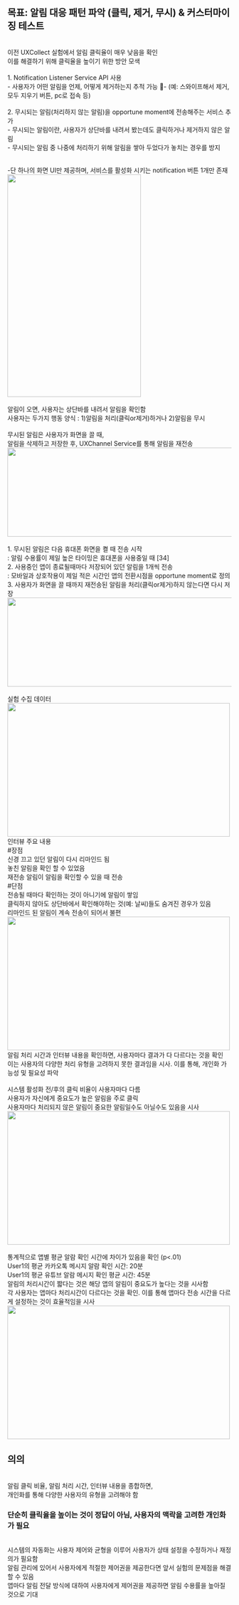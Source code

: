 ## 목표: 알림 대응 패턴 파악 (클릭, 제거, 무시) & 커스터마이징 테스트
<br/> 이전 UXCollect 실험에서 알림 클릭율이 매우 낮음을 확인
<br/> 이를 해결하기 위해 클릭율을 높이기 위한 방안 모색
<br/>
<br/>1. Notification Listener Service API 사용
<br/>- 사용자가 어떤 알림을 언제, 어떻게 제거하는지 추적 가능 - (예: 스와이프해서 제거, 모두 지우기 버튼, pc로 접속 등)
<br/>
<br/>2. 무시되는 알림(처리하지 않는 알림)을 opportune moment에 전송해주는 서비스 추가
<br/>- 무시되는 알림이란, 사용자가 상단바를 내려서 봤는데도 클릭하거나 제거하지 않은 알림
<br/>- 무시되는 알림 중 나중에 처리하기 위해 알림을 쌓아 두었다가 놓치는 경우를 방지

<br/>-단 하나의 화면 UI만 제공하며, 서비스를 활성화 시키는 notification 버튼 1개만 존재
<br/> <img src=https://github.com/user-attachments/assets/ecc1647a-669e-47a6-8d9c-0c7362396094 width="300" height="500"/>
<br/>
<br/>알림이 오면, 사용자는 상단바를 내려서 알림을 확인함
<br/>사용자는 두가지 행동 양식 : 1)알림을 처리(클릭or제거)하거나 2)알림을 무시
<br/>
<br/>무시된 알림은 사용자가 화면을 끌 때, 
<br/>알림을 삭제하고 저장한 후, UXChannel Service를 통해 알림을 재전송
<br/> <img src=https://github.com/user-attachments/assets/6af67fdd-6ead-4057-a364-66f1fe74c520 width="900" height="200"/>
<br/>
<br/>1. 무시된 알림은 다음 휴대폰 화면을 켤 때 전송 시작
<br/>: 알림 수용률이 제일 높은 타이밍은 휴대폰을 사용중일 때 [34]
<br/>2. 사용중인 앱이 종료될때마다 저장되어 있던 알림을 1개씩 전송 
<br/>: 모바일과 상호작용이 제일 적은 시간인 앱의 전환시점을 opportune moment로 정의
<br/>3. 사용자가 화면을 끌 때까지 재전송된 알림을 처리(클릭or제거)하지 않는다면 다시 저장
<br/> <img src=https://github.com/user-attachments/assets/3359f87e-db2d-4915-a5aa-08e255e0c87b width="600" height="200"/>
<br/>
<br/> 실험 수집 데이터
<br/> <img src=https://github.com/user-attachments/assets/1e002e61-e741-4acb-ad6a-6bc8a1f1c15c width="500" height="300"/>
<br/>인터뷰 주요 내용
<br/> #장점
<br/>신경 끄고 있던 알림이 다시 리마인드 됨
<br/>놓친 알림을 확인 할 수 있었음
<br/>재전송 알림이 알림을 확인할 수 있을 때 전송
<br/> #단점
<br/>전송될 때마다 확인하는 것이 아니기에 알림이  쌓임
<br/>클릭하지 않아도 상단바에서 확인해야하는 것(예: 날씨)들도 숨겨진 경우가 있음
<br/>리마인드 된 알림이 계속 전송이 되어서 불편
<br/> <img src=https://github.com/user-attachments/assets/f7fef6ec-1437-4cc7-8d40-59b8438c5b67 width="500" height="300"/>
<br/>알림 처리 시간과 인터뷰 내용을 확인하면, 사용자마다 결과가 다 다르다는 것을 확인 
<br/>이는 사용자의 다양한 처리 유형을 고려하지 못한 결과임을 시사. 이를 통해, 개인화 가능성 및 필요성 파악
<br/>
<br/>시스템 활성화 전/후의 클릭 비율이 사용자마다 다름
<br/>사용자가 자신에게 중요도가 높은 알림을 주로 클릭
<br/>사용자마다 처리되지 않은 알림이 중요한 알림일수도 아닐수도 있음을 시사 
<br/><img src=https://github.com/user-attachments/assets/31ea2e2a-b6e8-4e22-83ed-50b335ee24f0 width="500" height="300"/>
<br/>
<br/>통계적으로 앱별 평균 알람 확인 시간에 차이가 있음을 확인 (p<.01)
<br/>User1의 평균 카카오톡 메시지 알람 확인 시간: 20분 
<br/>User1의 평균 유튜브 알람 메시지 확인 평균 시간: 45분
<br/>알림의 처리시간이 짧다는 것은 해당 앱의 알림이 중요도가 높다는 것을 시사함
<br/>각 사용자는 앱마다 처리시간이 다르다는 것을 확인. 이를 통해 앱마다 전송 시간을 다르게 설정하는 것이 효율적임을 시사
<br/><img src=https://github.com/user-attachments/assets/8a8f85a3-77d7-4ab8-9225-f2dd7ef66529 width="500" height="300"/>

## 의의
<br/>알림 클릭 비율, 알림 처리 시간, 인터뷰 내용을 종합하면, 
<br/>개인화를 통해 다양한 사용자의 유형을 고려해야 함
### 단순히 클릭율을 높이는 것이 정답이 아님, 사용자의 맥락을 고려한 개인화가 필요
<br/>시스템의 자동화는 사용자 제어와 균형을 이루어 사용자가 상태 설정을 수정하거나 재정의가 필요함
<br/>알림 관리에 있어서 사용자에게 적절한 제어권을 제공한다면 앞서 실험의 문제점을 해결할 수 있음
<br/>앱마다 알림 전달 방식에 대하여 사용자에게 제어권을 제공하면 알림 수용률을 높아질 것으로 기대
